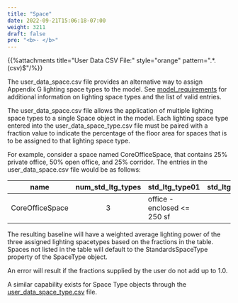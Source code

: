 ```yaml
---
title: "Space"
date: 2022-09-21T15:06:18-07:00
weight: 3211
draft: false
pre: "<b>- </b>"
---
```


{{%attachments title="User Data CSV File:" style="orange" pattern=".*\.(csv)$"/%}}

The user_data_space.csv file provides an alternative way to assign Appendix G lighting space types to the model. See [model_requirements](/BEM-for-PRM/user_guide/model_requirements/standards_space_type) for additional information on lighting space types and the list of valid entries.

The user_data_space.csv file allows the application of multiple lighting space types to a single Space object in the model. Each lighting space type entered into the user_data_space_type.csv file must be paired with a fraction value to indicate the percentage of the floor area for spaces that is to be assigned to that lighting space type.

For example, consider a space named CoreOfficeSpace, that contains 25% private office, 50% open office, and 25% corridor. The entries in the user_data_space.csv file would be as follows:

|name|num_std_ltg_types|std_ltg_type01|std_ltg_type_frac01|std_ltg_type02|std_ltg_type_frac02|std_ltg_type03|std_ltg_type_frac03|
|----|:---------------:|--------------|:-------------------:|--------------|:-------------------:|--------------|:------------------:|
|CoreOfficeSpace| 3 |office - enclosed <= 250 sf|0.25|office - open|0.50|corridor - all other|0.25|

The resulting baseline will have a weighted average lighting power of the three assigned lighting spacetypes based on the fractions in the table. Spaces not listed in the table will default to the StandardsSpaceType property of the SpaceType object.

An error will result if the fractions supplied by the user do not add up to 1.0.

A similar capability exists for Space Type objects through the [user_data_space_type.csv](/BEM-for-PRM/user_guide/add_compliance_data/user_data_space_type) file.
